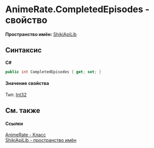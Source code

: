 # AnimeRate.CompletedEpisodes - свойство
 

**Пространство имён:**&nbsp;<a href="N_ShikiApiLib.md">ShikiApiLib</a><br />

## Синтаксис

**C#**<br />
``` C#
public int CompletedEpisodes { get; set; }
```


#### Значение свойства
Тип:&nbsp;<a href="http://msdn2.microsoft.com/ru-ru/library/td2s409d" target="_blank">Int32</a>

## См. также


#### Ссылки
<a href="T_ShikiApiLib_AnimeRate.md">AnimeRate - Класс</a><br /><a href="N_ShikiApiLib.md">ShikiApiLib - пространство имён</a><br />